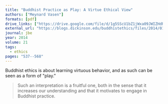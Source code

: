 ```yaml
---
title: "Buddhist Practice as Play: A Virtue Ethical View"
authors: ["Meynard Vasen"]
formats: [pdf]
drive_links: ["https://drive.google.com/file/d/1g5SScU1bZ1jWxa09JWIZHdR742U3w7py/view?usp=drivesdk"]
external_url: "https://blogs.dickinson.edu/buddhistethics/files/2014/01/Vasen-Buddhist-Practice-as-Play-final.pdf"
journal: jbe
year: 2014
volume: 21
tags:
  - ethics
pages: "537--568"
---
```


Buddhist ethics is about learning virtuous behavior, and as such can be seen as a form of "play."

> Such an interpretation is a fruitful one, both in the sense that it increases our understanding and that it motivates to engage in Buddhist practice.

